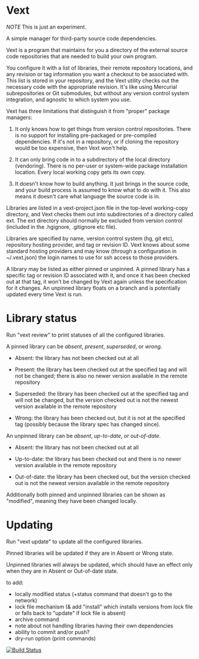 
Vext
====

*NOTE* This is just an experiment.

A simple manager for third-party source code dependencies.

Vext is a program that maintains for you a directory of the external
source code repositories that are needed to build your own program.

You configure it with a list of libraries, their remote repository
locations, and any revision or tag information you want a checkout to
be associated with. This list is stored in your repository, and the
Vext utility checks out the necessary code with the appropriate
revision. It's like using Mercurial subrepositories or Git submodules,
but without any version control system integration, and agnostic to
which system you use.

Vext has three limitations that distinguish it from "proper" package
managers:

 1. It only knows how to get things from version control
 repositories. There is no support for installing pre-packaged or
 pre-compiled dependencies. If it's not in a repository, or if cloning
 the repository would be too expensive, then Vext won't help.

 2. It can only bring code in to a subdirectory of the local directory
 (vendoring). There is no per-user or system-wide package installation
 location. Every local working copy gets its own copy.

 3. It doesn't know how to build anything. It just brings in the
 source code, and your build process is assumed to know what to do
 with it. This also means it doesn't care what language the source
 code is in.

Libraries are listed in a vext-project.json file in the top-level
working-copy directory, and Vext checks them out into subdirectories
of a directory called ext. The ext directory should normally be
excluded from version control (included in the .hgignore, .gitignore
etc file).

Libraries are specified by name, version control system (hg, git etc),
repository hosting provider, and tag or revision ID. Vext knows about
some standard hosting providers and may know (through a configuration
in ~/.vext.json) the login names to use for ssh access to those
providers.

A library may be listed as either pinned or unpinned. A pinned library
has a specific tag or revision ID associated with it, and once it has
been checked out at that tag, it won't be changed by Vext again unless
the specification for it changes. An unpinned library floats on a
branch and is potentially updated every time Vext is run.


Library status
==============

Run "vext review" to print statuses of all the configured libraries.

A pinned library can be _absent_, _present_, _superseded_, or _wrong_.

 * Absent: the library has not been checked out at all
 
 * Present: the library has been checked out at the specified tag and
   will not be changed; there is also no newer version available in the
   remote repository

 * Superseded: the library has been checked out at the specified tag
   and will not be changed, but the version checked out is not the
   newest version available in the remote repository

 * Wrong: the library has been checked out, but it is not at the
   specified tag (possibly because the library spec has changed since).

An unpinned library can be _absent_, _up-to-date_, or _out-of-date_.

 * Absent: the library has not been checked out at all

 * Up-to-date: the library has been checked out and there is no newer
   version available in the remote repository

 * Out-of-date: the library has been checked out, but the version
   checked out is not the newest version available in the remote
   repository

Additionally both pinned and unpinned libraries can be shown as
"modified", meaning they have been changed locally.


Updating
========

Run "vext update" to update all the configured libraries.

Pinned libraries will be updated if they are in Absent or Wrong state.

Unpinned libraries will always be updated, which should have an effect
only when they are in Absent or Out-of-date state.


to add:

 + locally modified status (+status command that doesn't go to the network)
 + lock file mechanism (& add "install" which installs versions from lock file or falls back to "update" if lock file is absent)
 + archive command
 + note about not handling libraries having their own dependencies
 + ability to commit and/or push?
 + dry-run option (print commands)
 

[![Build Status](https://travis-ci.org/cannam/vext.svg?branch=master)](https://travis-ci.org/cannam/vext)
